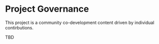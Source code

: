 # Project Governance

This project is a community co-development content driven by individual contirbutions.

TBD